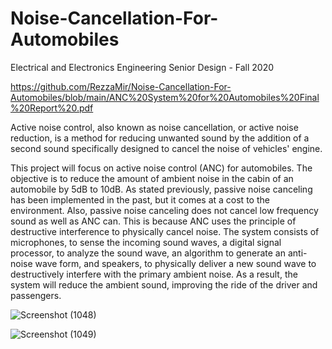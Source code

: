 # Noise-Cancellation-For-Automobiles
Electrical and Electronics Engineering Senior Design - Fall 2020

https://github.com/RezzaMir/Noise-Cancellation-For-Automobiles/blob/main/ANC%20System%20for%20Automobiles%20Final%20Report%20.pdf

Active noise control, also known as noise cancellation, or active noise reduction, is a method for reducing unwanted sound by the addition of a second sound specifically designed to cancel the noise of vehicles' engine.

This project will focus on active noise control (ANC) for automobiles. The objective is to reduce the amount of ambient noise in the cabin of an automobile by 5dB to 10dB. As stated previously, passive noise canceling has been implemented in the past, but it comes at a cost to the environment. Also, passive noise canceling does not cancel low frequency sound as well as ANC can. This is because ANC uses the principle of destructive interference to physically cancel noise. The system consists of microphones, to sense the incoming sound waves, a digital signal processor, to analyze the sound wave, an algorithm to generate an anti-noise wave form, and speakers, to physically deliver a new sound wave to destructively interfere with the primary ambient noise. As a result, the system will reduce the ambient sound, improving the ride of the driver and passengers.

![Screenshot (1048)](https://user-images.githubusercontent.com/102126445/160245445-18003de7-f67b-4ed7-b227-db8310e67075.png)

![Screenshot (1049)](https://user-images.githubusercontent.com/102126445/160245570-8ee91dcb-1bc0-40e0-b860-87a466298047.png)



